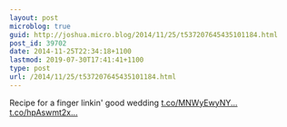 ```yaml
---
layout: post
microblog: true
guid: http://joshua.micro.blog/2014/11/25/t537207645435101184.html
post_id: 39702
date: 2014-11-25T22:34:18+1100
lastmod: 2019-07-30T17:41:41+1100
type: post
url: /2014/11/25/t537207645435101184.html
---
```

Recipe for a finger linkin' good wedding [t.co/MNWyEwyNY...](http://t.co/MNWyEwyNYC) [t.co/hpAswmt2x...](http://t.co/hpAswmt2xS)
